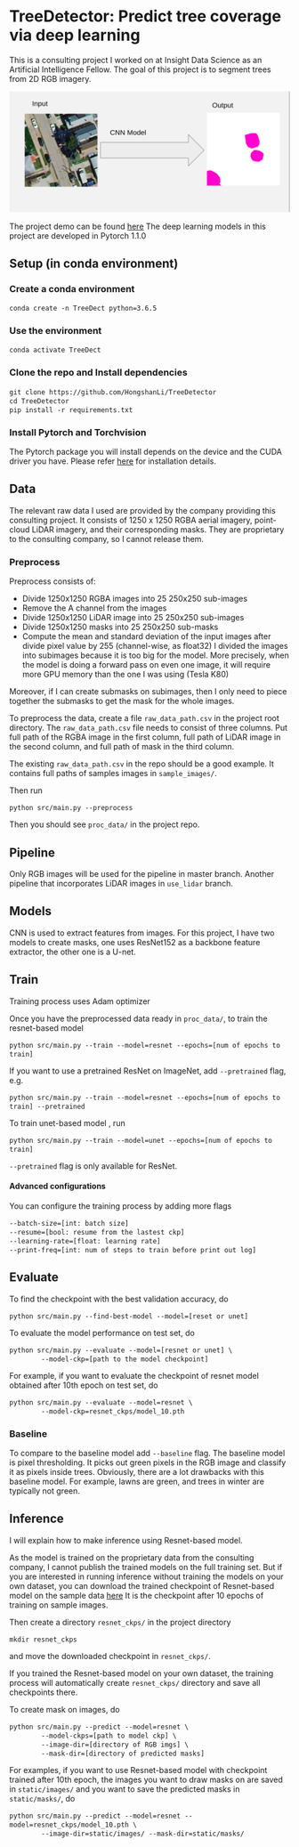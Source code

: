 # TreeDetector: Predict tree coverage via deep learning
This is a consulting project I worked on at Insight Data Science as
an Artificial Intelligence Fellow. The goal of this project is 
to segment trees from 2D RGB imagery.

![Project Description](./static/proj_dsp.png)

The project demo can be found [here](https://docs.google.com/presentation/d/1hNJnrgQvOk3Bi-aoHRNYCFyrtNb9LjB2eyo4sXsL4n8/edit#slide=id.g5cf1a3734f_0_6)
The deep learning models in this project are 
developed in Pytorch 1.1.0

## Setup (in conda environment)
### Create a conda environment
```
conda create -n TreeDect python=3.6.5
```
### Use the environment
```
conda activate TreeDect
```

### Clone the repo and Install dependencies
```
git clone https://github.com/HongshanLi/TreeDetector
cd TreeDetector
pip install -r requirements.txt
```

### Install Pytorch and Torchvision
The Pytorch package you will install depends on the device and
the CUDA driver you have. Please refer [here](https://pytorch.org/get-started/locally/) for installation details.

## Data
The relevant raw data I used are provided by the company providing
this consulting project.
It consists of 1250 x 1250 RGBA aerial imagery, 
point-cloud LiDAR imagery,
and their corresponding masks.
They are proprietary to the consulting company, so I cannot release them. 



### Preprocess
Preprocess consists of:
- Divide 1250x1250 RGBA images into 25 250x250 sub-images
- Remove the A channel from the images
- Divide 1250x1250 LiDAR image into 25 250x250 sub-images
- Divide 1250x1250 masks into 25 250x250 sub-masks
- Compute the mean and standard deviation of the input images after divide pixel value by 255 (channel-wise, as float32) 
I divided the images into subimages because it is too big for the model.
More precisely, when the model is doing a forward pass on even
one image, it will require more GPU memory than the one I was
using (Tesla K80)

Moreover, if I can create submasks on subimages, 
then I only need to piece
together the submasks to get the mask for the whole images.

To preprocess the data, create a file `raw_data_path.csv` in the project
root directory. The `raw_data_path.csv` file needs to consist of three
columns. Put full path of the RGBA image in the first column, full path 
of LiDAR image in the second column, and full path of mask 
in the third column.

The existing `raw_data_path.csv` 
in the repo should be a good example. It contains full paths of
samples images in `sample_images/`.


Then run
```
python src/main.py --preprocess
```
Then you should see `proc_data/` in the project repo.


## Pipeline
Only RGB images will be used for the pipeline in master branch.
Another pipeline that incorporates LiDAR images in `use_lidar`
branch.


## Models
CNN is used to extract features from images. For this project, I have 
two models to create masks, one uses ResNet152 as a backbone feature
extractor, the other one is a U-net.


## Train
Training process uses Adam optimizer

Once you have the preprocessed data ready in `proc_data/`, 
to train the resnet-based model
```
python src/main.py --train --model=resnet --epochs=[num of epochs to train]
```
If you want to use a pretrained ResNet on ImageNet, add `--pretrained`
flag, e.g.
```
python src/main.py --train --model=resnet --epochs=[num of epochs to train] --pretrained
```

To train unet-based model , run
```
python src/main.py --train --model=unet --epochs=[num of epochs to train]
```
`--pretrained` flag is only available for ResNet.


#### Advanced configurations
You can configure the training process by adding more flags
```
--batch-size=[int: batch size]
--resume=[bool: resume from the lastest ckp]
--learning-rate=[float: learning rate]
--print-freq=[int: num of steps to train before print out log]
```

## Evaluate
To find the checkpoint with the best validation accuracy, do
```
python src/main.py --find-best-model --model=[reset or unet]
```

To evaluate the model performance on test set, do
```
python src/main.py --evaluate --model=[resnet or unet] \
        --model-ckp=[path to the model checkpoint]
```
For example, if you want to evaluate the checkpoint of 
resnet model obtained after 10th epoch on test set, do
```
python src/main.py --evaluate --model=resnet \
        --model-ckp=resnet_ckps/model_10.pth
```

### Baseline
To compare to the baseline model add `--baseline` flag.
The baseline model is pixel thresholding. It picks out green pixels
in the RGB image and classify it as pixels inside trees. Obviously, 
there are a lot drawbacks with this baseline model. For example,
lawns are green, and trees in winter are typically not green.



## Inference
I will explain how to make inference using Resnet-based model.

As the model is trained on the proprietary data from the consulting 
company, I cannot publish the trained models on the full training 
set. But if you are interested in running inference without training
the models on your own dataset, you can download the trained checkpoint
of Resnet-based model on the sample data [here](s3://hongshan-public/model_10.pth)
It is the checkpoint after 10 epochs of training on sample images.

Then create a directory `resnet_ckps/` in the project directory
```
mkdir resnet_ckps
```
and move the downloaded checkpoint in `resnet_ckps/`.

If you trained the Resnet-based model on your own dataset,
the training process will automatically create `resnet_ckps/`
directory and save all checkpoints there.

To create mask on images, do
```
python src/main.py --predict --model=resnet \
        --model-ckps=[path to model ckp] \
        --image-dir=[directory of RGB imgs] \
        --mask-dir=[directory of predicted masks]
```
For examples, if you want to use Resnet-based model with checkpoint trained after 10th epoch,
the images you want to draw masks on are saved in `static/images/` and you want to 
save the predicted masks in `static/masks/`, do
```
python src/main.py --predict --model=resnet --model=resnet_ckps/model_10.pth \
        --image-dir=static/images/ --mask-dir=static/masks/
```

























